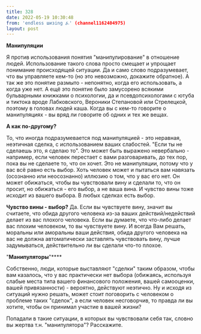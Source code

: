 ```yaml
---
title: 328
date: 2022-05-19 10:30:48
from: 'endless шизing ⍼' (channel1162404975)
layout: post
---
```


**Манипуляции**

Я против использования понятия "манипулирование" в отношение людей. Использование такого слова просто смещает и упрощает понимание происходящей ситуации.
Да и само слово подразумевает, что вы управляете кем-то (но это невозможно, докажите обратное).
А так же это понятие размыто - непонятно, когда его использовать, а когда уже нет.
А ещё это понятие было замусорено всякими бульварными книжками о психологии, да и псевдопсихологами с ютуба и тиктока вроде Лабковского, Вероники Степановой или Стрелецкой, поэтому в головах людей каша. Когда вы с кем-то говорите о манипуляциях - вы вряд ли говорите об одних и тех же вещах. 

**А как по-другому?**

То, что иногда подразумевается под манипуляцией - это неравная, неэтичная сделка, с использованием ваших слабостей. "Если ты не сделаешь это, я сделаю то". Это может быть выражено невербально - например, если человек перестает с вами разговаривать, до тех пор, пока вы не сделаете то, что он хочет.
Это не манипуляции, потому что у вас всё равно есть выбор. Хоть человек может и пытаться вам навязать (осознанно или неосознанно) иллюзию о том, что у вас его нет. Он может обижаться, чтобы вы чувствовали вину и сделали то, что он просит, но обижаться - его выбор, а не ваша вина. И чувство вины тоже исходит из вашего выбора.
В любых сделках есть выбор.

**Чувство вины - выбор?**
Да. Если вы чувствуете вину, значит вы считаете, что обида другого человека из-за ваших действий/недействий делает из вас плохого человека. Если вы думаете, что что-либо делает вас плохим человеком, то вы чувствуете вину. И всегда Вам решать, моральны или аморальны ваши действия, обида другого человека на вас не должна автоматически заставлять чувствовать вину, лучше задумываться, действительно ли вы сделали что-то плохое.

"**Манипуляторы**"****


Собственно, люди, которые выставляют "сделки" таким образом, чтобы вам казалось, что у вас практически нет выбора (обижаясь, используя слабые места типа вашего финансового положения, вашей самооценки, вашей привязанности) - вероятно, действуют неэтично. Ну и исходя из ситуаций нужно решать, может стоит поговорить с человеком о проблеме таких "сделок", а если человек несговорчив, то правда ли вы хотите, чтобы он принимал участие в вашей жизни?

Попадали в такие ситуации, в которых вы чувствовали себя так, словно вы жертва т.н. "манипулятора"? Расскажите.
